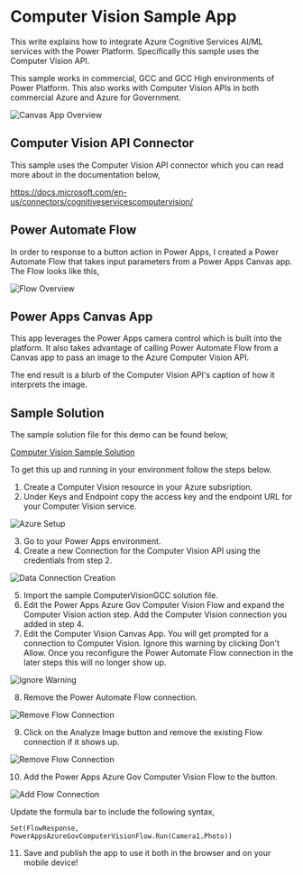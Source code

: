 # Computer Vision Sample App
This write explains how to integrate Azure Cognitive Services AI/ML services with the Power Platform.  Specifically this sample uses the Computer Vision API.  

This sample works in commercial, GCC and GCC High environments of Power Platform.  This also works with Computer Vision APIs in both commercial Azure and Azure for Government.

![Canvas App Overview](Images/computer-vision-app-overview.png)

## Computer Vision API Connector
This sample uses the Computer Vision API connector which you can read more about in the documentation below,

https://docs.microsoft.com/en-us/connectors/cognitiveservicescomputervision/

## Power Automate Flow
In order to response to a button action in Power Apps, I created a Power Automate Flow that takes input parameters from a Power Apps Canvas app.  The Flow looks like this,

![Flow Overview](Images/computer-vision-flow-overview.JPG)

## Power Apps Canvas App
This app leverages the Power Apps camera control which is built into the platform.  It also takes advantage of calling  Power Automate Flow from a Canvas app to pass an image to the Azure Computer Vision API.

The end result is a blurb of the Computer Vision API's caption of how it interprets the image.

## Sample Solution
The sample solution file for this demo can be found below,

[Computer Vision Sample Solution](https://github.com/SteveWinward/PowerApps/raw/master/WriteUps/Samples/ComputerVision/ComputerVisionGCC_1_0_0_6.zip)

To get this up and running in your environment follow the steps below.

1. Create a Computer Vision resource in your Azure subsription. 
2. Under Keys and Endpoint copy the access key and the endpoint URL for your Computer Vision service.

![Azure Setup](Images/computer-vision-azure-setup.JPG)

3. Go to your Power Apps environment.
4. Create a new Connection for the Computer Vision API using the credentials from step 2.

![Data Connection Creation](Images/computer-vision-data-connectors.JPG)

5. Import the sample ComputerVisionGCC solution file.
6. Edit the Power Apps Azure Gov Computer Vision Flow and expand the Computer Vision action step.  Add the Computer Vision connection you added in step 4.
7. Edit the Computer Vision Canvas App.  You will get prompted for a connection to Computer Vision.  Ignore this warning by clicking Don't Allow.  Once you reconfigure the Power Automate Flow connection in the later steps this will no longer show up.

![Ignore Warning](Images/computer-vision-connection-warning.JPG)

8. Remove the Power Automate Flow connection.  

![Remove Flow Connection](Images/computer-vision-remove-connection.JPG)

9. Click on the Analyze Image button and remove the existing Flow connection if it shows up.

![Remove Flow Connection](Images/computer-vision-remove-old-flow.JPG)

10. Add the Power Apps Azure Gov Computer Vision Flow to the button.  

![Add Flow Connection](Images/computer-vision-add-flow.JPG)

Update the formula bar to include the following syntax,

````
Set(FlowResponse, PowerAppsAzureGovComputerVisionFlow.Run(Camera1.Photo))
````

11. Save and publish the app to use it both in the browser and on your mobile device!